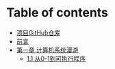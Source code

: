 # Table of contents

* [项目GitHub仓库](https://github.com/solmp/CSAPP)
* [前言](README.md)
* [第一章 计算机系统漫游](readme/README.md)
  * [1.1 从0-1到可执行程序](readme/1.1-cong-01-dao-ke-zhi-hang-cheng-xu.md)
